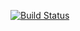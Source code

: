 [![Build Status](https://travis-ci.org/hycomsa/mokka.svg?branch=master)](https://travis-ci.org/hycomsa/mokka)

